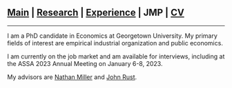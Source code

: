 
## [Main](https://gsileo.github.io/) | [Research](/research.html) | [Experience](/experience.html) | JMP | [CV](/cv/Sileo_CV.pdf)

* * *

I am a PhD candidate in Economics at Georgetown University. My primary fields of interest are empirical industrial organization and public economics. 

I am currently on the job market and am available for interviews, including at the ASSA 2023 Annual Meeting on January 6-8, 2023.

My advisors are [Nathan Miller](http://www.nathanhmiller.org/) and [John Rust](https://editorialexpress.com/jrust/).
